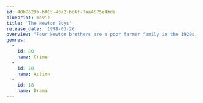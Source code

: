 ```yaml
---
id: 40b7629b-b015-43a2-b66f-7aa4575e4bda
blueprint: movie
title: 'The Newton Boys'
release_date: '1998-03-26'
overview: "Four Newton brothers are a poor farmer family in the 1920s. The oldest of them, Willis, one day realizes that there's no future in the fields and offers his brothers to become a bank robbers. Soon the family agrees. They become very famous robbers, and five years later execute the greatest train robbery in American history."
genres:
  -
    id: 80
    name: Crime
  -
    id: 28
    name: Action
  -
    id: 18
    name: Drama
---
```

